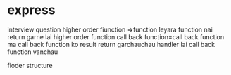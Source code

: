 # express

interview question
higher order fiunction =>function leyara function nai return garne lai higher order function
call back function=call back function ma call back function ko result return garchauchau
handler lai call back function vanchau

floder structure
